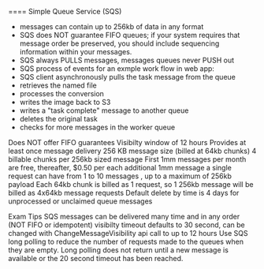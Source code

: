 ==== Simple Queue Service (SQS)
* messages can contain up to 256kb of data in any format
* SQS does NOT guarantee FIFO queues; if your system requires that message order be preserved, you should include sequencing information within your messages.
* SQS always PULLS messages, messages queues never PUSH out
* SQS process of events for an exmple work flow in web app:
 * SQS client asynchronously pulls the task message from the queue
 * retrieves the named file
 * processes the conversion
 * writes the image back to S3
 * writes a "task complete" message to another queue
 * deletes the original task
 * checks for more messages in the worker queue

Does NOT offer FIFO guarantees
Visibilty window of 12 hours
Provides at least once message delivery
256 KB message size (billed at 64kb chunks) 4 billable chunks per 256kb sized message
First 1mm messages per month are free, thereafter, $0.50 per each additional 1mm message
a single request can have from 1 to 10 messages , up to a maximum of 256kb payload
Each 64kb chunk is billed as 1 request, so 1 256kb message will be billed as 4x64kb message requests
Default delete by time is 4 days for unprocessed or unclaimed queue messages

Exam Tips
SQS messages can be delivered many time and in any order (NOT FIFO or idempotent)
visibilty timeout defaults to 30 second, can be	changed with ChangeMessageVisibility api call to up to 12 hours
Use SQS long polling to reduce the number of requests made to the queues when they are empty.  Long polling does not return until a new message is available or the 20 second timeout has been reached.

